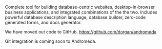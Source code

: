 Complete tool for building database-centric websites, desktop-in-browser business applications, and integrated combinations of the the two. Includes powerful database description language, database builder, zero-code generated forms, and docs generator.

We have moved out code to GitHub. https://github.com/dorgan/andromeda

Git integration is coming soon to Andromeda.